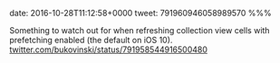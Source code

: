 date: 2016-10-28T11:12:58+0000
tweet: 791960946058989570
%%%

Something to watch out for when refreshing collection view cells with prefetching enabled (the default on iOS 10). [twitter.com/bukovinski/status/791958544916500480](https://twitter.com/bukovinski/status/791958544916500480)
